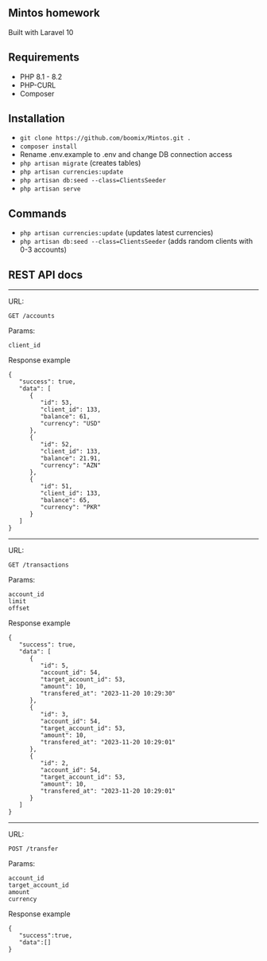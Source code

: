 ## Mintos homework

Built with Laravel 10

## Requirements

* PHP 8.1 - 8.2
* PHP-CURL
* Composer

## Installation

* `git clone https://github.com/boomix/Mintos.git .`
* `composer install`
* Rename .env.example to .env and change DB connection access
* `php artisan migrate` (creates tables)
* `php artisan currencies:update`
* `php artisan db:seed --class=ClientsSeeder`
* `php artisan serve`

## Commands

* `php artisan currencies:update` (updates latest currencies)
* `php artisan db:seed --class=ClientsSeeder` (adds random clients with 0-3 accounts)

## REST API docs

---
URL: 

`GET /accounts`

Params:
```
client_id
```

Response example
```
{
   "success": true,
   "data": [
      {
         "id": 53,
         "client_id": 133,
         "balance": 61,
         "currency": "USD"
      },
      {
         "id": 52,
         "client_id": 133,
         "balance": 21.91,
         "currency": "AZN"
      },
      {
         "id": 51,
         "client_id": 133,
         "balance": 65,
         "currency": "PKR"
      }
   ]
}
```
---
URL: 

`GET /transactions`

Params:
```
account_id
limit
offset
```

Response example
```
{
   "success": true,
   "data": [
      {
         "id": 5,
         "account_id": 54,
         "target_account_id": 53,
         "amount": 10,
         "transfered_at": "2023-11-20 10:29:30"
      },
      {
         "id": 3,
         "account_id": 54,
         "target_account_id": 53,
         "amount": 10,
         "transfered_at": "2023-11-20 10:29:01"
      },
      {
         "id": 2,
         "account_id": 54,
         "target_account_id": 53,
         "amount": 10,
         "transfered_at": "2023-11-20 10:29:01"
      }
   ]
}
```
---
URL: 

`POST /transfer`

Params:
```
account_id
target_account_id
amount
currency
```

Response example
```
{
   "success":true,
   "data":[]
}
```